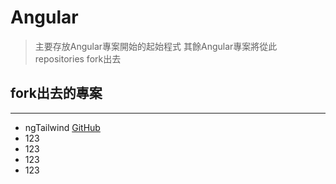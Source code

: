 # Angular
> 主要存放Angular專案開始的起始程式
> 其餘Angular專案將從此repositories fork出去

## fork出去的專案
---
* ngTailwind [GitHub](test)
* 123
* 123
* 123
* 123